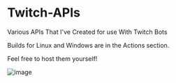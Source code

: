 # Twitch-APIs
Various APIs That I've Created for use With Twitch Bots

Builds for Linux and Windows are in the Actions section.

Feel free to host them yourself!

![image](https://cdn.7tv.app/emote/6522194563a936c5461440c4/4x.webp)
